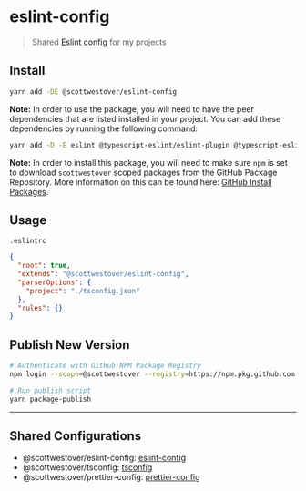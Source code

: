 # eslint-config

> Shared [Eslint config](https://eslint.org/) for my projects

## Install

```bash
yarn add -DE @scottwestover/eslint-config
```

**Note:** In order to use the package, you will need to have the peer dependencies that are listed installed in your project. You can add these dependencies by running the following command:

```bash
yarn add -D -E eslint @typescript-eslint/eslint-plugin @typescript-eslint/parser eslint-config-prettier eslint-plugin-prettier prettier
```

**Note:** In order to install this package, you will need to make sure `npm` is set to download `scottwestover` scoped packages from the GitHub Package Repository. More information on this can be found here: [GitHub Install Packages](https://docs.github.com/en/packages/learn-github-packages/installing-a-package).

## Usage

`.eslintrc`

```json
{
  "root": true,
  "extends": "@scottwestover/eslint-config",
  "parserOptions": {
    "project": "./tsconfig.json"
  },
  "rules": {}
}
```

## Publish New Version

```bash
# Authenticate with GitHub NPM Package Registry
npm login --scope=@scottwestover --registry=https://npm.pkg.github.com

# Run publish script
yarn package-publish
```

---

## Shared Configurations

- @scottwestover/eslint-config: [eslint-config](https://github.com/scottwestover/eslint-config)
- @scottwestover/tsconfig: [tsconfig](https://github.com/scottwestover/tsconfig)
- @scottwestover/prettier-config: [prettier-config](https://github.com/scottwestover/prettier-config)
